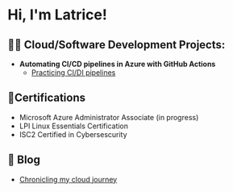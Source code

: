 <h1>Hi, I'm Latrice!

<h2>👨‍💻 Cloud/Software Development Projects:</h2>

- <b>Automating CI/CD pipelines in Azure with GitHub Actions</b>
  - [Practicing CI/DI pipelines](https://github.com/joshmadakor1/Algorithms-Practice)
 
<h2>📄Certifications</h2>

  - Microsoft Azure Administrator Associate (in progress)
  - LPI Linux Essentials Certification
  - ISC2 Certified in Cybersescurity

<h2>📗 Blog</h2>

- [Chronicling my cloud journey](https://techtosucess.com/)




